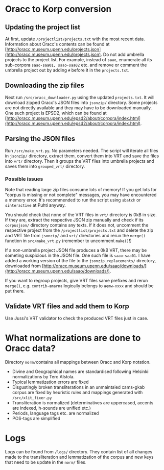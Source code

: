 # Oracc to Korp conversion

## Updating the project list
At first, update ```/projectlist/projects.txt``` with the most recent data. Information about Oracc's contents can be found at [http://oracc.museum.upenn.edu/projects.json](http://oracc.museum.upenn.edu/projects.json). Do not add umbrella projects to the project list. For example, instead of ```saao```, enumerate all its sub-corpora ```saao-saa01, saao-saa02``` etc. and remove or comment the umbrella project out by adding ```#``` before it in the ```projects.txt```. 

## Downloading the zip files
Next run ```/src/oracc_downloader.py``` using the updated ```projects.txt```. It will download zipped Oracc's JSON files into ```jsonzip/``` directory. Some projects are not directly available and they may have to be downloaded manually. One such project is EPSD2, which can be found at [http://oracc.museum.upenn.edu/epsd2/about/corpora/index.html](http://oracc.museum.upenn.edu/epsd2/about/corpora/index.html).

## Parsing the JSON files
Run ```/src/make_vrt.py```. No parameters needed. The script will iterate all files in ```jsonzip/``` directory, extract them, convert them into VRT and save the files into ```vrt/``` directory. Then it groups the VRT files into umbrella projects and saves them into ```grouped_vrt/``` directory.

### Possible issues
Note that reading large zip files consume lots of memory! If you get lots for "corpus is missing or not complete" messages, you may have encountered a memory error. It's recommended to run the script using ```sbatch``` or ```sinteractive``` at Puhti anyway.

You should check that none of the VRT files in ```vrt/``` directory is 0kB in size. If they are, extract the respective JSON zip manually and check if its ```corpusjson/``` directory contains any texts. If it does not, uncomment the respective project from the ```/projectlist/projects.txt``` and delete the zip and VRT file from ```jsonzip/``` and ```vrt/``` directories and rerun the ```merge()``` function in ```src/make_vrt.py``` (remember to uncomment ```make()```!)

If a non-umbrella project JSON file produces a 0kB VRT, there may be someting suspicious in the JSON file. One such file is ```saao-saa01```. I have added a working version of the file to the ```jsonzip_replacements/``` directory, downloaded from [http://oracc.museum.upenn.edu/saao/downloads/](http://oracc.museum.upenn.edu/saao/downloads/).

If you want to regroup projects, give VRT files same prefixes and rerun ```merge()```, e.g. ```contrib-amarna``` logically belongs to ```aemw-xxxx``` and should be put there. 

## Validate VRT files and add them to Korp
Use Jussi's VRT validator to check the produced VRT files just in case.

# What normalizations are done to Oracc data?
Directory ```norm/```contains all mappings between Oracc and Korp notation.

- Divine and Geographical names are standardised following Helsinki normalizations by Tero Alstola.
- Typical lemmatization errors are fixed
- Disgustingly broken transliterations in an unmaintaied cams-gkab corpus are fixed by heuristic rules and mappings generated with ```/src/xlit_fixer.py```
- Transliteration is normalized (determinatives are uppercased, accents are indexed, h-sounds are unified etc.) 
- Periods, language tags etc. are normalized
- POS-tags are simplified

# Logs
Logs can be found from ```/logs/``` directory. They contain list of all changes made to the transliteration and lemmatization of the corpus and new keys that need to be update in the ```norm/``` files.



